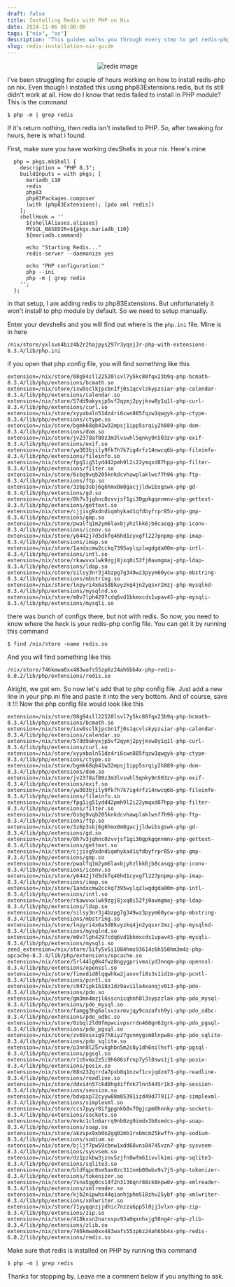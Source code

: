 ```yaml
---
draft: false
title: Installing Redis with PHP on Nix
date: 2024-11-06 08:00:00
tags: ["nix", "os"]
description: "This guides walks you through every step to get redis-php up and running"
slug: redis-installation-nix-guide
---
```


<div align="center">
    <img src="https://upload.wikimedia.org/wikipedia/en/thumb/6/6b/Redis_Logo.svg/440px-Redis_Logo.svg.png" alt="redis image">
</div>

I've been struggling for couple of hours working on how to install redis-php on nix. Even though I installed this
using php83Extensions.redis, but its still didn't work at all. How do I know that redis failed to install in PHP
module? This is the command

```
$ php -m | grep redis
```

If it's return nothing, then redis isn't installed to PHP. So, after tweaking for hours, here is what i found.

First, make sure you have working devShells in your nix. Here's mine

```
  php = pkgs.mkShell {
    description = "PHP 8.3";
    buildInputs = with pkgs; [
      mariadb_110
      redis
      php83
      php83Packages.composer
      (with (php83Extensions); [pdo xml redis])
    ];
    shellHook = ''
      ${shellAliases.aliases}
      MYSQL_BASEDIR=${pkgs.mariadb_110}
      ${mariadb.command}

      echo "Starting Redis..."
      redis-server --daemonize yes

      echo "PHP configuration:"
      php --ini
      php -m | grep redis
    '';
  };
```

in that setup, I am adding redis to php83Extensions. But unfortunately it won't install to php module by default.
So we need to setup manually.

Enter your devshells and you will find out where is the `php.ini` file. Mine is in here

`/nix/store/yxlsvn4biz4b2r2hajpys297r3yqsj3r-php-with-extensions-8.3.4/lib/php.ini`

if you open that php config file, you will find something like this

```
extension=/nix/store/08g94sll22520lsvl7y5kc80fqx23b9q-php-bcmath-8.3.4/lib/php/extensions/bcmath.so
extension=/nix/store/isw9sclkjpcbn1fj0s1qcvlskypzsiar-php-calendar-8.3.4/lib/php/extensions/calendar.so
extension=/nix/store/57dd9akyxjp5vf2qymj2pyjksw8y1q1l-php-curl-8.3.4/lib/php/extensions/curl.so
extension=/nix/store/xyyabaln51dz4ri6cwn885fqzw1qwgyk-php-ctype-8.3.4/lib/php/extensions/ctype.so
extension=/nix/store/bgmk68qb41w32mpsj1ipp5srqiy2h889-php-dom-8.3.4/lib/php/extensions/dom.so
extension=/nix/store/jv2378af80z3m3lvswhl5qnky9n503zv-php-exif-8.3.4/lib/php/extensions/exif.so
extension=/nix/store/yw303bjily9fk7h7k7ig4rfz14nwcq6b-php-fileinfo-8.3.4/lib/php/extensions/fileinfo.so
extension=/nix/store/fpg1ig51ydd42pmh9l2i22ymqxd87hpp-php-filter-8.3.4/lib/php/extensions/filter.so
extension=/nix/store/6sbg9vqb205knkdcvhawplaklwsf7h96-php-ftp-8.3.4/lib/php/extensions/ftp.so
extension=/nix/store/3z6p3sbj6g6hmx0m8gacjjldwibsgswk-php-gd-8.3.4/lib/php/extensions/gd.so
extension=/nix/store/0h7v3jqhnc0zvvjsf1gi30gpkgqnnmnv-php-gettext-8.3.4/lib/php/extensions/gettext.so
extension=/nix/store/cjjisg9xdndiqmhykad1qfdbyfrpr85v-php-gmp-8.3.4/lib/php/extensions/gmp.so
extension=/nix/store/pwalfq1m2ym6laxbjyhzlkk6jb8casqg-php-iconv-8.3.4/lib/php/extensions/iconv.so
extension=/nix/store/y6442j7d5dkfq46hd1cyxgfl227pnpmp-php-imap-8.3.4/lib/php/extensions/imap.so
extension=/nix/store/1andxcmw2cckq7395wylqzlwgdgda00m-php-intl-8.3.4/lib/php/extensions/intl.so
extension=/nix/store/rkawvxxlwk9zgj8jxq0i52fj0avmgmaj-php-ldap-8.3.4/lib/php/extensions/ldap.so
extension=/nix/store/silsy3nr3j4bzpg7g349wz3pyym60ycw-php-mbstring-8.3.4/lib/php/extensions/mbstring.so
extension=/nix/store/lnpyri4x6a5d8kvyzkq4jn2yqsxr2mzj-php-mysqlnd-8.3.4/lib/php/extensions/mysqlnd.so
extension=/nix/store/m0v7lph4297cdq6vd1bkmxcds1vpav45-php-mysqli-8.3.4/lib/php/extensions/mysqli.so
```

there was bunch of configs there, but not with redis. So now, you need to know where the heck is your redis-php
config file. You can get it by running this command

```
$ find /nix/store -name redis.so
```

And you will find something like this

`/nix/store/746kmwa0xx483wafs55zp6z24ah6bb4x-php-redis-6.0.2/lib/php/extensions/redis.so`

Alright, we got em. So now let's add that to php config file. Just add a new line in your php.ini file and paste it
into the very bottom. And of course, save it !!! Now the php config file would look like this

```
extension=/nix/store/08g94sll22520lsvl7y5kc80fqx23b9q-php-bcmath-8.3.4/lib/php/extensions/bcmath.so
extension=/nix/store/isw9sclkjpcbn1fj0s1qcvlskypzsiar-php-calendar-8.3.4/lib/php/extensions/calendar.so
extension=/nix/store/57dd9akyxjp5vf2qymj2pyjksw8y1q1l-php-curl-8.3.4/lib/php/extensions/curl.so
extension=/nix/store/xyyabaln51dz4ri6cwn885fqzw1qwgyk-php-ctype-8.3.4/lib/php/extensions/ctype.so
extension=/nix/store/bgmk68qb41w32mpsj1ipp5srqiy2h889-php-dom-8.3.4/lib/php/extensions/dom.so
extension=/nix/store/jv2378af80z3m3lvswhl5qnky9n503zv-php-exif-8.3.4/lib/php/extensions/exif.so
extension=/nix/store/yw303bjily9fk7h7k7ig4rfz14nwcq6b-php-fileinfo-8.3.4/lib/php/extensions/fileinfo.so
extension=/nix/store/fpg1ig51ydd42pmh9l2i22ymqxd87hpp-php-filter-8.3.4/lib/php/extensions/filter.so
extension=/nix/store/6sbg9vqb205knkdcvhawplaklwsf7h96-php-ftp-8.3.4/lib/php/extensions/ftp.so
extension=/nix/store/3z6p3sbj6g6hmx0m8gacjjldwibsgswk-php-gd-8.3.4/lib/php/extensions/gd.so
extension=/nix/store/0h7v3jqhnc0zvvjsf1gi30gpkgqnnmnv-php-gettext-8.3.4/lib/php/extensions/gettext.so
extension=/nix/store/cjjisg9xdndiqmhykad1qfdbyfrpr85v-php-gmp-8.3.4/lib/php/extensions/gmp.so
extension=/nix/store/pwalfq1m2ym6laxbjyhzlkk6jb8casqg-php-iconv-8.3.4/lib/php/extensions/iconv.so
extension=/nix/store/y6442j7d5dkfq46hd1cyxgfl227pnpmp-php-imap-8.3.4/lib/php/extensions/imap.so
extension=/nix/store/1andxcmw2cckq7395wylqzlwgdgda00m-php-intl-8.3.4/lib/php/extensions/intl.so
extension=/nix/store/rkawvxxlwk9zgj8jxq0i52fj0avmgmaj-php-ldap-8.3.4/lib/php/extensions/ldap.so
extension=/nix/store/silsy3nr3j4bzpg7g349wz3pyym60ycw-php-mbstring-8.3.4/lib/php/extensions/mbstring.so
extension=/nix/store/lnpyri4x6a5d8kvyzkq4jn2yqsxr2mzj-php-mysqlnd-8.3.4/lib/php/extensions/mysqlnd.so
extension=/nix/store/m0v7lph4297cdq6vd1bkmxcds1vpav45-php-mysqli-8.3.4/lib/php/extensions/mysqli.so
zend_extension=/nix/store/5ify5v5i1084hms93614c6h550hm3m4z-php-opcache-8.3.4/lib/php/extensions/opcache.so
extension=/nix/store/5rl44lg0k4fwz8ngygprivmaiyd3nnqm-php-openssl-8.3.4/lib/php/extensions/openssl.so
extension=/nix/store/fimxdid8lqqwhkw2jaxvxfi8s3s1id1m-php-pcntl-8.3.4/lib/php/extensions/pcntl.so
extension=/nix/store/c047ipk1b18z1dz9avi1la4xanqjv013-php-pdo-8.3.4/lib/php/extensions/pdo.so
extension=/nix/store/gm3mn4mzjl6sscnicqhnh8l3sypzzlak-php-pdo_mysql-8.3.4/lib/php/extensions/pdo_mysql.so
extension=/nix/store/famgg3hg6alsvzxrmvjqy9cazafsh9yi-php-pdo_odbc-8.3.4/lib/php/extensions/pdo_odbc.so
extension=/nix/store/0zbql2ld0fmpwcivpsrrdn460gn62grk-php-pdo_pgsql-8.3.4/lib/php/extensions/pdo_pgsql.so
extension=/nix/store/zv69xsxig97h8iyz7gsnmygsm8lnpw8x-php-pdo_sqlite-8.3.4/lib/php/extensions/pdo_sqlite.so
extension=/nix/store/p3nn8l25rvkghbn5m2c8y1dh6nilhsfl-php-pgsql-8.3.4/lib/php/extensions/pgsql.so
extension=/nix/store/r1c6vmx2z5i9h606sfrnp7y5l0sws1j1-php-posix-8.3.4/lib/php/extensions/posix.so
extension=/nix/store/88n232qrrda7pxb8q1nzwf1cvjqdzm73-php-readline-8.3.4/lib/php/extensions/readline.so
extension=/nix/store/ddxi4n57ckd0hg4iffnk7lnn5445r1k3-php-session-8.3.4/lib/php/extensions/session.so
extension=/nix/store/bdvpxp72cyyw88m05391izd49d779117-php-simplexml-8.3.4/lib/php/extensions/simplexml.so
extension=/nix/store/ccs7pyyr8ifgpgnkb8v70gjcpm0hnnky-php-sockets-8.3.4/lib/php/extensions/sockets.so
extension=/nix/store/mvkc1cln6arrq9nb0zg9imdx3b8smdcs-php-soap-8.3.4/lib/php/extensions/soap.so
extension=/nix/store/akzspx9xb0n2gq02mb1rxbmcm25kwffn-php-sodium-8.3.4/lib/php/extensions/sodium.so
extension=/nix/store/bjljf7pw59cbnw1xdd68vns84745vzn7-php-sysvsem-8.3.4/lib/php/extensions/sysvsem.so
extension=/nix/store/dz1pzkbw3jznv5zjfn8wfm61ivvlkimi-php-sqlite3-8.3.4/lib/php/extensions/sqlite3.so
extension=/nix/store/bldfqpc0sm5ax0zc311nmb08wbv9s7j5-php-tokenizer-8.3.4/lib/php/extensions/tokenizer.so
extension=/nix/store/7sna5gg0cs14f2n3136qnr88ck8npw0v-php-xmlreader-8.3.4/lib/php/extensions/xmlreader.so
extension=/nix/store/kjb2nipwhs44qianhjphm518zhv25ybf-php-xmlwriter-8.3.4/lib/php/extensions/xmlwriter.so
extension=/nix/store/71yyqqnzjjdhic7nzza6pp5l0jj3vlxn-php-zip-8.3.4/lib/php/extensions/zip.so
extension=/nix/store/418kxsn2narxspv93a0qxnhxjg58ng4r-php-zlib-8.3.4/lib/php/extensions/zlib.so
extension=/nix/store/746kmwa0xx483wafs55zp6z24ah6bb4x-php-redis-6.0.2/lib/php/extensions/redis.so

```

Make sure that redis is installed on PHP by running this command

```
$ php -m | grep redis
```

Thanks for stopping by. Leave me a comment below if you anything to ask.
